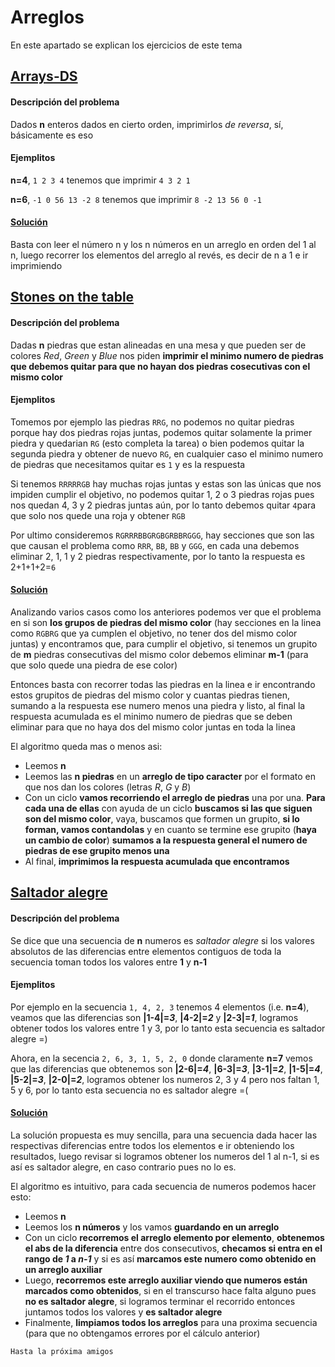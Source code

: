 # Arreglos
En este apartado se explican los ejercicios de este tema

## [Arrays-DS](https://www.hackerrank.com/challenges/arrays-ds/problem)
#### Descripción del problema
Dados **n** enteros dados en cierto orden, imprimirlos _de reversa_, sí, básicamente es eso

#### Ejemplitos
**n=4**, `1 2 3 4` tenemos que imprimir `4 3 2 1`

**n=6**, `-1 0 56 13 -2 8` tenemos que imprimir `8 -2 13 56 0 -1`

#### [Solución](https://github.com/CPCESFM/Material-Apoyo-Tutoriales/blob/master/arreglos/arraysDS.cpp)
Basta con leer el número n y los n números en un arreglo en orden del 1 al n, luego recorrer los elementos del arreglo al revés, es decir de n a 1 e ir imprimiendo


## [Stones on the table](https://codeforces.com/problemset/problem/266/A)
#### Descripción del problema
Dadas **n** piedras que estan alineadas en una mesa y que pueden ser de colores _Red_, _Green_ y _Blue_ nos piden **imprimir el minimo numero de piedras que debemos quitar para que no hayan dos piedras cosecutivas con el mismo color**

#### Ejemplitos
Tomemos por ejemplo las piedras `RRG`, no podemos no quitar piedras porque hay dos piedras rojas juntas, podemos quitar solamente la primer piedra y quedarian `RG` (esto completa la tarea) o bien podemos quitar la segunda piedra y obtener de nuevo `RG`, en cualquier caso el minimo numero de piedras que necesitamos quitar es `1` y es la respuesta

Si tenemos `RRRRRGB` hay muchas rojas juntas y estas son las únicas que nos impiden cumplir el objetivo, no podemos quitar 1, 2 o 3 piedras rojas pues nos quedan 4, 3 y 2 piedras juntas aún, por lo tanto debemos quitar `4`para que solo nos quede una roja y obtener `RGB`

Por ultimo consideremos `RGRRRBBGRGBGRBBRGGG`, hay secciones que son las que causan el problema como `RRR`, `BB`, `BB` y `GGG`, en cada una debemos eliminar 2, 1, 1 y 2 piedras respectivamente, por lo tanto la respuesta es 2+1+1+2=`6`

#### [Solución](https://github.com/CPCESFM/Material-Apoyo-Tutoriales/blob/master/arreglos/Stones_on_the_table)
Analizando varios casos como los anteriores podemos ver que el problema en si son **los grupos de piedras del mismo color** (hay secciones en la linea como `RGBRG` que ya cumplen el objetivo, no tener dos del mismo color juntas) y encontramos que, para cumplir el objetivo, si tenemos un grupito de **m** piedras consecutivas del mismo color debemos eliminar **m-1** (para que solo quede una piedra de ese color)

Entonces basta con recorrer todas las piedras en la linea e ir encontrando estos grupitos de piedras del mismo color y cuantas piedras tienen, sumando a la respuesta ese numero menos una piedra y listo, al final la respuesta acumulada es el minimo numero de piedras que se deben eliminar para que no haya dos del mismo color juntas en toda la linea

El algoritmo queda mas o menos asi:
+ Leemos **n**
+ Leemos las **n piedras** en un **arreglo de tipo caracter** por el formato en que nos dan los colores (letras _R_, _G_ y _B_)
+ Con un ciclo **vamos recorriendo el arreglo de piedras** una por una. **Para cada una de ellas** con ayuda de un ciclo **buscamos si las que siguen son del mismo color**, vaya, buscamos que formen un grupito, **si lo forman, vamos contandolas** y en cuanto se termine ese grupito (**haya un cambio de color**) **sumamos a la respuesta general el numero de piedras de ese grupito menos una**
+ Al final, **imprimimos la respuesta acumulada que encontramos**


## [Saltador alegre](https://omegaup.com/arena/problem/Saltador-alegre/#problems/Saltador-alegre)
#### Descripción del problema
Se dice que una secuencia de **n** numeros es _saltador alegre_ si los valores absolutos de las diferencias entre elementos contiguos de toda la secuencia toman todos los valores entre **1** y **n-1**

#### Ejemplitos
Por ejemplo en la secuencia `1, 4, 2, 3` tenemos 4 elementos (i.e. **n=4**), veamos que las diferencias son **|1-4|=_3_**, **|4-2|=_2_** y **|2-3|=_1_**, logramos obtener todos los valores entre 1 y 3, por lo tanto esta secuencia es saltador alegre =)

Ahora, en la secencia `2, 6, 3, 1, 5, 2, 0` donde claramente **n=7** vemos que las diferencias que obtenemos son **|2-6|=_4_**, **|6-3|=_3_**, **|3-1|=_2_**, **|1-5|=_4_**, **|5-2|=_3_**, **|2-0|=_2_**, logramos obtener los numeros 2, 3 y 4 pero nos faltan 1, 5 y 6, por lo tanto esta secuencia no es saltador alegre =(

#### [Solución](https://github.com/CPCESFM/Material-Apoyo-Tutoriales/blob/master/arreglos/saltador_alegre.cpp)
La solución propuesta es muy sencilla, para una secuencia dada hacer las respectivas diferencias entre todos los elementos e ir obteniendo los resultados, luego revisar si logramos obtener los numeros del 1 al n-1, si es así es saltador alegre, en caso contrario pues no lo es.

El algoritmo es intuitivo, para cada secuencia de numeros podemos hacer esto:
+ Leemos **n**
+ Leemos los **n números** y los vamos **guardando en un arreglo**
+ Con un ciclo **recorremos el arreglo elemento por elemento**, **obtenemos el abs de la diferencia** entre dos consecutivos, **checamos si entra en el rango de _1_ a _n-1_** y si es así **marcamos este numero como obtenido en un arreglo auxiliar**
+ Luego, **recorremos este arreglo auxiliar viendo que numeros están marcados como obtenidos**, si en el transcurso hace falta alguno pues **no es saltador alegre**, si logramos terminar el recorrido entonces juntamos todos los valores y **es saltador alegre**
+ Finalmente, **limpiamos todos los arreglos** para una proxima secuencia (para que no obtengamos errores por el cálculo anterior)

`Hasta la próxima amigos`
